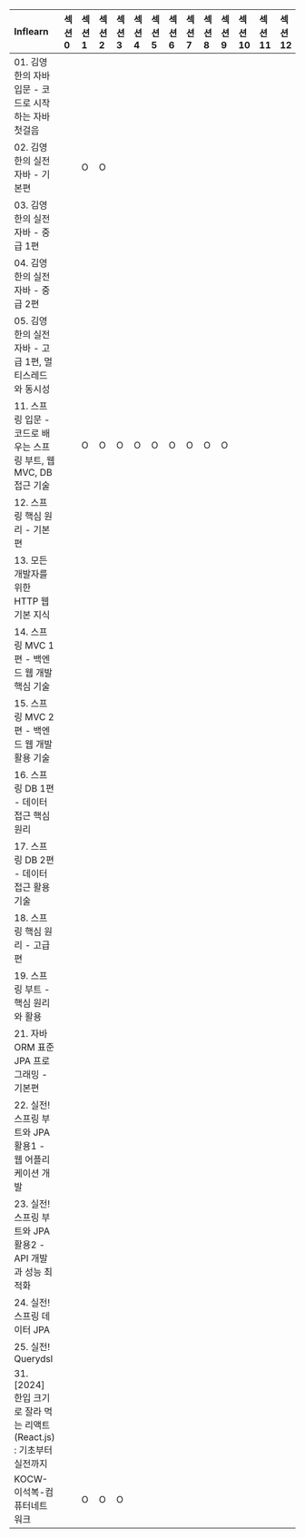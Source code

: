 <!-- START INFLEARN TABLE -->
| Inflearn                                          | 섹션 0   | 섹션 1   | 섹션 2   | 섹션 3   | 섹션 4   | 섹션 5   | 섹션 6   | 섹션 7   | 섹션 8   | 섹션 9   | 섹션 10   | 섹션 11   | 섹션 12   | 섹션 13   | 섹션 14   | 섹션 15   |
|:--------------------------------------------------|:-------|:-------|:-------|:-------|:-------|:-------|:-------|:-------|:-------|:-------|:--------|:--------|:--------|:--------|:--------|:--------|
| 01. 김영한의 자바 입문 - 코드로 시작하는 자바 첫걸음                  |        |        |        |        |        |        |        |        |        |        |         |         |         |         |         |         |
| 02. 김영한의 실전 자바 - 기본편                              |        | O      | O      |        |        |        |        |        |        |        |         |         |         |         |         |         |
| 03. 김영한의 실전 자바 - 중급 1편                            |        |        |        |        |        |        |        |        |        |        |         |         |         |         |         |         |
| 04. 김영한의 실전 자바 - 중급 2편                            |        |        |        |        |        |        |        |        |        |        |         |         |         |         |         |         |
| 05. 김영한의 실전 자바 - 고급 1편, 멀티스레드와 동시성                |        |        |        |        |        |        |        |        |        |        |         |         |         |         |         |         |
| 11. 스프링 입문 - 코드로 배우는 스프링 부트, 웹 MVC, DB 접근 기술      |        | O      | O      | O      | O      | O      | O      | O      | O      | O      |         |         |         |         |         |         |
| 12. 스프링 핵심 원리 - 기본편                               |        |        |        |        |        |        |        |        |        |        |         |         |         |         |         |         |
| 13. 모든 개발자를 위한 HTTP 웹 기본 지식                       |        |        |        |        |        |        |        |        |        |        |         |         |         |         |         |         |
| 14. 스프링 MVC 1편 - 백엔드 웹 개발 핵심 기술                   |        |        |        |        |        |        |        |        |        |        |         |         |         |         |         |         |
| 15. 스프링 MVC 2편 - 백엔드 웹 개발 활용 기술                   |        |        |        |        |        |        |        |        |        |        |         |         |         |         |         |         |
| 16. 스프링 DB 1편 - 데이터 접근 핵심 원리                      |        |        |        |        |        |        |        |        |        |        |         |         |         |         |         |         |
| 17. 스프링 DB 2편 - 데이터 접근 활용 기술                      |        |        |        |        |        |        |        |        |        |        |         |         |         |         |         |         |
| 18. 스프링 핵심 원리 - 고급편                               |        |        |        |        |        |        |        |        |        |        |         |         |         |         |         |         |
| 19. 스프링 부트 - 핵심 원리와 활용                            |        |        |        |        |        |        |        |        |        |        |         |         |         |         |         |         |
| 21. 자바 ORM 표준 JPA 프로그래밍 - 기본편                     |        |        |        |        |        |        |        |        |        |        |         |         |         |         |         |         |
| 22. 실전! 스프링 부트와 JPA 활용1 - 웹 어플리케이션 개발             |        |        |        |        |        |        |        |        |        |        |         |         |         |         |         |         |
| 23. 실전! 스프링 부트와 JPA 활용2 - API 개발과 성능 최적화          |        |        |        |        |        |        |        |        |        |        |         |         |         |         |         |         |
| 24. 실전! 스프링 데이터 JPA                               |        |        |        |        |        |        |        |        |        |        |         |         |         |         |         |         |
| 25. 실전! Querydsl                                  |        |        |        |        |        |        |        |        |        |        |         |         |         |         |         |         |
| 31. [2024] 한입 크기로 잘라 먹는 리액트(React.js) : 기초부터 실전까지 |        |        |        |        |        |        |        |        |        |        |         |         |         |         |         |         |
| KOCW-이석복-컴퓨터네트워크                                  |        | O      | O      | O      |        |        |        |        |        |        |         |         |         |         |         |         |
<!-- END INFLEARN TABLE -->

